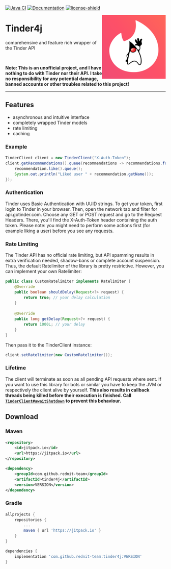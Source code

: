 [![Java CI](https://github.com/rednit-team/tinder4j/actions/workflows/ci.yml/badge.svg)](https://github.com/rednit-team/tinder4j/actions/workflows/ci.yml)
[![Documentation](https://github.com/rednit-team/tinder4j/actions/workflows/docs.yml/badge.svg)](https://github.com/rednit-team/tinder4j/actions/workflows/docs.yml)
[![license-shield](https://img.shields.io/badge/License-Apache%202.0-lightgrey.svg)]()

<img align="right" alt="logo" src="https://github.com/rednit-team/tinder4j/blob/master/.github/assets/Tinder4J.png?raw=true" height="200" width="200">

# Tinder4j

comprehensive and feature rich wrapper of the Tinder API

<br>

**Note: This is an unofficial project, and I have nothing to do with Tinder nor their API. I take no responsibility for
 any potential damage, banned accounts or other troubles related to this project!** 

---

## Features
- asynchronous and intuitive interface
- completely wrapped Tinder models
- rate limiting
- caching

### Example 
```java
TinderClient client = new TinderClient("X-Auth-Token");
client.getRecommendations().queue(recommendations -> recommendations.forEach(recommendation -> {
    recommendation.like().queue();
    System.out.println("Liked user " + recommendation.getName());
});
```

### Authentication 
Tinder uses Basic Authentication with UUID strings. To get your token, first login to Tinder in your browser. Then,
 open the network tab and filter for api.gotinder.com. Choose any GET or POST request and go to the Request Headers. 
 There, you'll find the X-Auth-Token header containing the auth token. Please note: you might need to perform some 
 actions first (for example liking a user) before you see any requests.
 
### Rate Limiting
The Tinder API has no official rate limiting, but API spamming results in extra verification needed, shadow-bans
or complete account suspension. Thus, the default Ratelimiter of the library is pretty restrictive.
However, you can implement your own Ratelimiter: 
```java
public class CustomRatelimiter implements Ratelimiter {
    @Override
    public boolean shouldDelay(Request<?> request) {
        return true; // your delay calculation 
    }

    @Override
    public long getDelay(Request<?> request) {
        return 1000L; // your delay
    }
}
```
Then pass it to the TinderClient instance:
```java
client.setRatelimiter(new CustomRatelimiter());
```

### Lifetime
The client will terminate as soon as all pending API requests where sent. If you want to use this library for bots
or similar you have to keep the JVM or respectively the client alive by yourself. **This also results in callback
threads being killed before their execution is finished. Call 
[`TinderClient#awaitShutdown`](https://rednit-team.github.io/tinder4j/com/rednit/tinder4j/api/TinderClient.html#awaitShutdown()) to prevent 
this behaviour.**

## Download

### Maven
```xml
<repository>
    <id>jitpack.io</id>
    <url>https://jitpack.io</url>
</repository>
```
```xml
<dependency>
    <groupId>com.github.rednit-team</groupId>
    <artifactId>tinder4j</artifactId>
    <version>VERSION</version>
</dependency>
```

### Gradle
```groovy
allprojects {
    repositories {
        ...
        maven { url 'https://jitpack.io' }
    }
}
```
```groovy
dependencies {
    implementation 'com.github.rednit-team:tinder4j:VERSION'
}
```
